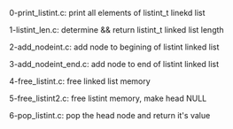 0-print_listint.c:
    print all elements of listint_t linekd list

1-listint_len.c:
    determine && return listint_t linked list length

2-add_nodeint.c:
    add node to begining of listint linked list

3-add_nodeint_end.c:
    add node to end of listint linked list

4-free_listint.c:
    free linked list memory

5-free_listint2.c:
    free listint memory, make head NULL

6-pop_listint.c:
    pop the head node and return it's value

